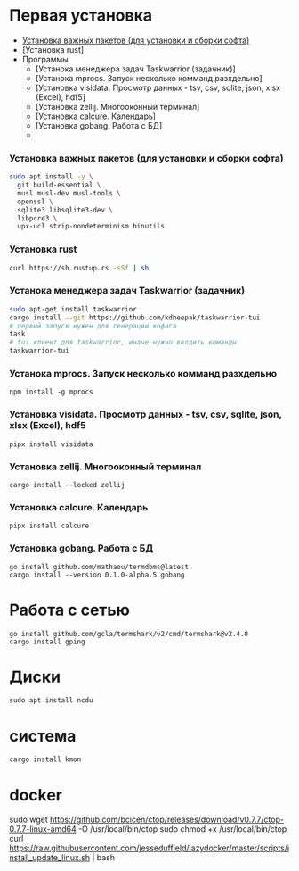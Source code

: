 # Первая установка

* [Установка важных пакетов (для установки и сборки софта)](#%D1%83%D1%81%D1%82%D0%B0%D0%BD%D0%BE%D0%B2%D0%BA%D0%B0-%D0%B2%D0%B0%D0%B6%D0%BD%D1%8B%D1%85-%D0%BF%D0%B0%D0%BA%D0%B5%D1%82%D0%BE%D0%B2-%D0%B4%D0%BB%D1%8F-%D1%83%D1%81%D1%82%D0%B0%D0%BD%D0%BE%D0%B2%D0%BA%D0%B8-%D0%B8-%D1%81%D0%B1%D0%BE%D1%80%D0%BA%D0%B8-%D1%81%D0%BE%D1%84%D1%82%D0%B0)
* [Установка rust]
* Программы
  * [Устанока менеджера задач Taskwarrior (задачник)]
  * [Устанока mprocs. Запуск несколько комманд разхдельно]
  * [Установка visidata. Просмотр данных - tsv, csv, sqlite, json, xlsx (Excel), hdf5]
  * [Установка zellij. Многооконный терминал]
  * [Установка calcure. Календарь]
  * [Установка gobang. Работа с БД]
  * 

### Установка важных пакетов (для установки и сборки софта)

```bash
sudo apt install -y \
  git build-essential \
  musl musl-dev musl-tools \
  openssl \
  sqlite3 libsqlite3-dev \
  libpcre3 \
  upx-ucl strip-nondeterminism binutils 
```

### Установка rust

```bash
curl https://sh.rustup.rs -sSf | sh
```

### Устанока менеджера задач Taskwarrior (задачник)

```bash
sudo apt-get install taskwarrior
cargo install --git https://github.com/kdheepak/taskwarrior-tui
# первый запуск нужен для генерации кофига
task
# tui клиент для taskwarrior, иначе нужно вводить команды
taskwarrior-tui 
```

### Устанока mprocs. Запуск несколько комманд разхдельно

```
npm install -g mprocs
```

### Установка visidata. Просмотр данных - tsv, csv, sqlite, json, xlsx (Excel), hdf5

```
pipx install visidata
```

### Установка zellij. Многооконный терминал

```
cargo install --locked zellij
```

### Установка calcure. Календарь

```
pipx install calcure
```

### Установка gobang. Работа с БД

```
go install github.com/mathaou/termdbms@latest
cargo install --version 0.1.0-alpha.5 gobang
```

# Работа с сетью

```
go install github.com/gcla/termshark/v2/cmd/termshark@v2.4.0
cargo install gping
```

# Диски

```
sudo apt install ncdu
```

# система

```
cargo install kmon
```

# docker
sudo wget https://github.com/bcicen/ctop/releases/download/v0.7.7/ctop-0.7.7-linux-amd64 -O /usr/local/bin/ctop
sudo chmod +x /usr/local/bin/ctop
curl https://raw.githubusercontent.com/jesseduffield/lazydocker/master/scripts/install_update_linux.sh | bash
